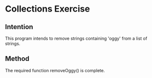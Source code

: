 # Collections Exercise

## Intention

This program intends to remove strings containing 'oggy' from a list of strings.

## Method

The required function removeOggy() is complete.
